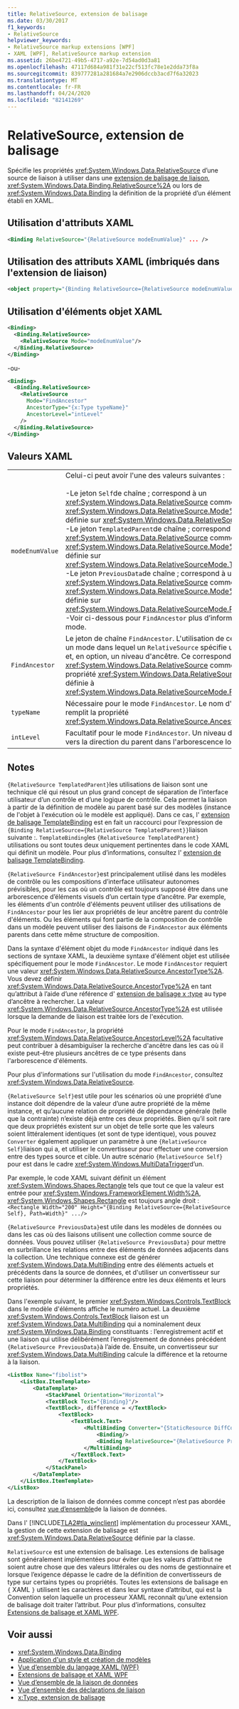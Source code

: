 ```yaml
---
title: RelativeSource, extension de balisage
ms.date: 03/30/2017
f1_keywords:
- RelativeSource
helpviewer_keywords:
- RelativeSource markup extensions [WPF]
- XAML [WPF], RelativeSource markup extension
ms.assetid: 26be4721-49b5-4717-a92e-7d54ad0d3a81
ms.openlocfilehash: 47117d684a981f31e22cf513fc78e1e2dda73f8a
ms.sourcegitcommit: 839777281a281684a7e2906dccb3acd7f6a32023
ms.translationtype: MT
ms.contentlocale: fr-FR
ms.lasthandoff: 04/24/2020
ms.locfileid: "82141269"
---
```

# <a name="relativesource-markupextension"></a>RelativeSource, extension de balisage

Spécifie les propriétés <xref:System.Windows.Data.RelativeSource> d’une source de liaison à utiliser dans une [extension de balisage de liaison](binding-markup-extension.md), <xref:System.Windows.Data.Binding.RelativeSource%2A> ou lors de <xref:System.Windows.Data.Binding> la définition de la propriété d’un élément établi en XAML.

## <a name="xaml-attribute-usage"></a>Utilisation d'attributs XAML

```xml
<Binding RelativeSource="{RelativeSource modeEnumValue}" ... />
```

## <a name="xaml-attribute-usage-nested-within-binding-extension"></a>Utilisation des attributs XAML (imbriqués dans l'extension de liaison)

```xml
<object property="{Binding RelativeSource={RelativeSource modeEnumValue} ...}" ... />
```

## <a name="xaml-object-element-usage"></a>Utilisation d'éléments objet XAML

```xml
<Binding>
  <Binding.RelativeSource>
    <RelativeSource Mode="modeEnumValue"/>
  </Binding.RelativeSource>
</Binding>
```

-ou-

```xml
<Binding>
  <Binding.RelativeSource>
    <RelativeSource
      Mode="FindAncestor"
      AncestorType="{x:Type typeName}"
      AncestorLevel="intLevel"
    />
  </Binding.RelativeSource>
</Binding>
```

## <a name="xaml-values"></a>Valeurs XAML

|||
|-|-|
|`modeEnumValue`|Celui-ci peut avoir l'une des valeurs suivantes :<br /><br /> -Le jeton `Self`de chaîne ; correspond à un <xref:System.Windows.Data.RelativeSource> comme créé avec sa <xref:System.Windows.Data.RelativeSource.Mode%2A> propriété définie sur <xref:System.Windows.Data.RelativeSourceMode.Self>.<br />-Le jeton `TemplatedParent`de chaîne ; correspond à un <xref:System.Windows.Data.RelativeSource> comme créé avec sa <xref:System.Windows.Data.RelativeSource.Mode%2A> propriété définie sur <xref:System.Windows.Data.RelativeSourceMode.TemplatedParent>.<br />-Le jeton `PreviousData`de chaîne ; correspond à un <xref:System.Windows.Data.RelativeSource> comme créé avec sa <xref:System.Windows.Data.RelativeSource.Mode%2A> propriété définie sur <xref:System.Windows.Data.RelativeSourceMode.PreviousData>.<br />-Voir ci-dessous pour `FindAncestor` plus d’informations sur le mode.|
|`FindAncestor`|Le jeton de chaîne `FindAncestor`. L'utilisation de ce jeton accède à un mode dans lequel un `RelativeSource` spécifie un type d'ancêtre et, en option, un niveau d'ancêtre. Ce correspond à un <xref:System.Windows.Data.RelativeSource> comme créé avec sa propriété <xref:System.Windows.Data.RelativeSource.Mode%2A> définie à <xref:System.Windows.Data.RelativeSourceMode.FindAncestor>.|
|`typeName`|Nécessaire pour le mode `FindAncestor`. Le nom d'un type, qui remplit la propriété <xref:System.Windows.Data.RelativeSource.AncestorType%2A>.|
|`intLevel`|Facultatif pour le mode `FindAncestor`. Un niveau d'ancêtre (évalué vers la direction du parent dans l'arborescence logique).|

## <a name="remarks"></a>Notes 

`{RelativeSource TemplatedParent}`les utilisations de liaison sont une technique clé qui résout un plus grand concept de séparation de l’interface utilisateur d’un contrôle et d’une logique de contrôle. Cela permet la liaison à partir de la définition de modèle au parent basé sur des modèles (instance de l'objet à l'exécution où le modèle est appliqué). Dans ce cas, l' [extension de balisage TemplateBinding](templatebinding-markup-extension.md) est en fait un raccourci pour l’expression de `{Binding RelativeSource={RelativeSource TemplatedParent}}`liaison suivante :. `TemplateBinding`les `{RelativeSource TemplatedParent}` utilisations ou sont toutes deux uniquement pertinentes dans le code XAML qui définit un modèle. Pour plus d’informations, consultez l' [extension de balisage TemplateBinding](templatebinding-markup-extension.md).

`{RelativeSource FindAncestor}`est principalement utilisé dans les modèles de contrôle ou les compositions d’interface utilisateur autonomes prévisibles, pour les cas où un contrôle est toujours supposé être dans une arborescence d’éléments visuels d’un certain type d’ancêtre. Par exemple, les éléments d'un contrôle d'éléments peuvent utiliser des utilisations de `FindAncestor` pour les lier aux propriétés de leur ancêtre parent du contrôle d'éléments. Ou les éléments qui font partie de la composition de contrôle dans un modèle peuvent utiliser des liaisons de `FindAncestor` aux éléments parents dans cette même structure de composition.

Dans la syntaxe d'élément objet du mode `FindAncestor` indiqué dans les sections de syntaxe XAML, la deuxième syntaxe d'élément objet est utilisée spécifiquement pour le mode `FindAncestor`. Le mode `FindAncestor` requiert une valeur <xref:System.Windows.Data.RelativeSource.AncestorType%2A>. Vous devez définir <xref:System.Windows.Data.RelativeSource.AncestorType%2A> en tant qu’attribut à l’aide d’une référence d' [extension de balisage x :type](../../../desktop-wpf/xaml-services/xtype-markup-extension.md) au type d’ancêtre à rechercher. La valeur <xref:System.Windows.Data.RelativeSource.AncestorType%2A> est utilisée lorsque la demande de liaison est traitée lors de l'exécution.

Pour le mode `FindAncestor`, la propriété <xref:System.Windows.Data.RelativeSource.AncestorLevel%2A> facultative peut contribuer à désambiguïser la recherche d'ancêtre dans les cas où il existe peut-être plusieurs ancêtres de ce type présents dans l'arborescence d'éléments.

Pour plus d'informations sur l'utilisation du mode `FindAncestor`, consultez <xref:System.Windows.Data.RelativeSource>.

`{RelativeSource Self}`est utile pour les scénarios où une propriété d’une instance doit dépendre de la valeur d’une autre propriété de la même instance, et qu’aucune relation de propriété de dépendance générale (telle que la contrainte) n’existe déjà entre ces deux propriétés. Bien qu’il soit rare que deux propriétés existent sur un objet de telle sorte que les valeurs soient littéralement identiques (et sont de type identique), vous pouvez `Converter` également appliquer un paramètre à une `{RelativeSource Self}`liaison qui a, et utiliser le convertisseur pour effectuer une conversion entre des types source et cible. Un autre scénario `{RelativeSource Self}` pour est dans le cadre <xref:System.Windows.MultiDataTrigger>d’un.

Par exemple, le code XAML suivant définit un élément <xref:System.Windows.Shapes.Rectangle> tels que tout ce que la valeur est entrée pour <xref:System.Windows.FrameworkElement.Width%2A>, <xref:System.Windows.Shapes.Rectangle> est toujours angle droit : `<Rectangle Width="200" Height="{Binding RelativeSource={RelativeSource Self}, Path=Width}" .../>`

`{RelativeSource PreviousData}`est utile dans les modèles de données ou dans les cas où des liaisons utilisent une collection comme source de données. Vous pouvez utiliser `{RelativeSource PreviousData}` pour mettre en surbrillance les relations entre des éléments de données adjacents dans la collection. Une technique connexe est de générer <xref:System.Windows.Data.MultiBinding> entre des éléments actuels et précédents dans la source de données, et d'utiliser un convertisseur sur cette liaison pour déterminer la différence entre les deux éléments et leurs propriétés.

Dans l'exemple suivant, le premier <xref:System.Windows.Controls.TextBlock> dans le modèle d'éléments affiche le numéro actuel. La deuxième <xref:System.Windows.Controls.TextBlock> liaison est un <xref:System.Windows.Data.MultiBinding> qui a nominalement deux <xref:System.Windows.Data.Binding> constituants : l’enregistrement actif et une liaison qui utilise délibérément l’enregistrement de données précédent `{RelativeSource PreviousData}`à l’aide de. Ensuite, un convertisseur sur <xref:System.Windows.Data.MultiBinding> calcule la différence et la retourne à la liaison.

```xml
<ListBox Name="fibolist">
    <ListBox.ItemTemplate>
        <DataTemplate>
            <StackPanel Orientation="Horizontal">
            <TextBlock Text="{Binding}"/>
            <TextBlock>, difference = </TextBlock>
                <TextBlock>
                    <TextBlock.Text>
                        <MultiBinding Converter="{StaticResource DiffConverter}">
                            <Binding/>
                            <Binding RelativeSource="{RelativeSource PreviousData}"/>
                        </MultiBinding>
                    </TextBlock.Text>
                </TextBlock>
            </StackPanel>
        </DataTemplate>
    </ListBox.ItemTemplate>
</ListBox>
```

La description de la liaison de données comme concept n’est pas abordée ici, consultez [vue d’ensemble](../../../desktop-wpf/data/data-binding-overview.md)de la liaison de données.

Dans l' [!INCLUDE[TLA2#tla_winclient](../../../../includes/tla2sharptla-winclient-md.md)] implémentation du processeur XAML, la gestion de cette extension de balisage est <xref:System.Windows.Data.RelativeSource> définie par la classe.

`RelativeSource` est une extension de balisage. Les extensions de balisage sont généralement implémentées pour éviter que les valeurs d’attribut ne soient autre chose que des valeurs littérales ou des noms de gestionnaire et lorsque l’exigence dépasse le cadre de la définition de convertisseurs de type sur certains types ou propriétés. Toutes les extensions de balisage en `{` XAML `}` utilisent les caractères et dans leur syntaxe d’attribut, qui est la Convention selon laquelle un processeur XAML reconnaît qu’une extension de balisage doit traiter l’attribut. Pour plus d’informations, consultez [Extensions de balisage et XAML WPF](markup-extensions-and-wpf-xaml.md).

## <a name="see-also"></a>Voir aussi

- <xref:System.Windows.Data.Binding>
- [Application d'un style et création de modèles](../../../desktop-wpf/fundamentals/styles-templates-overview.md)
- [Vue d’ensemble du langage XAML (WPF)](../../../desktop-wpf/fundamentals/xaml.md)
- [Extensions de balisage et XAML WPF](markup-extensions-and-wpf-xaml.md)
- [Vue d’ensemble de la liaison de données](../../../desktop-wpf/data/data-binding-overview.md)
- [Vue d’ensemble des déclarations de liaison](../data/binding-declarations-overview.md)
- [x:Type, extension de balisage](../../../desktop-wpf/xaml-services/xtype-markup-extension.md)
